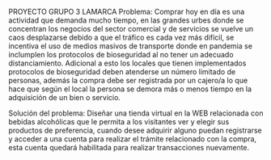 PROYECTO GRUPO 3 LAMARCA
Problema:
Comprar hoy en día es una actividad que demanda mucho tiempo, en las grandes urbes donde se concentran los negocios del sector comercial y de servicios se vuelve un caos desplazarse debido a que el tráfico es cada vez más difícil, se incentiva el uso de medios masivos de transporte donde en pandemia se inclumplen los protocolos de bioseguridad al no tener un adecuado distanciamiento. Adicional a esto los locales que tienen implementados protocolos de bioseguridad deben atenderse un número limitado de personas, además la compra debe ser registrada por un cajero/a lo que hace que según el local la persona se demora más o menos tiempo en la adquisición de un bien o servicio. 

Solución del problema:
Diseñar una tienda virtual en la WEB relacionada con bebidas alcohólicas que le permita a los visitantes ver y elegir sus productos de preferencia, cuando desee adquirir alguno puedan registrarse y acceder a una cuenta para realizar el trámite relacionado con la compra, esta cuenta quedará habilitada para realizar transacciones nuevamente.
